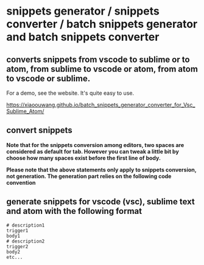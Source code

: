 # snippets generator / snippets converter / batch snippets generator and batch snippets converter

## converts snippets from vscode to sublime or to atom, from sublime to vscode or atom, from atom to vscode or sublime.

For a demo, see the website.
It's quite easy to use.

https://xiaoouwang.github.io/batch_snippets_generator_converter_for_Vsc_Sublime_Atom/

## convert snippets

**Note that for the snippets conversion among editors, two spaces are considered as default for tab. However you can tweak a little bit by choose how many spaces exist before the first line of body.**

**Please note that the above statements only apply to snippets conversion, not generation. The generation part relies on the following code convention**



## generate snippets for vscode (vsc), sublime text and atom with the following format

```
# description1
trigger1
body1
# description2
trigger2
body2
etc...
```

